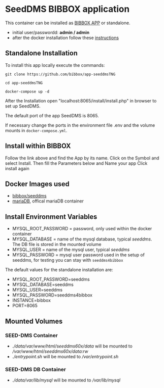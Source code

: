 # SeedDMS BIBBOX application

This container can be installed as [BIBBOX APP](http://bibbox.readthedocs.io/en/latest/admin-documentation/ "BIBBOX App Store") or standalone. 

* initial user/passwordd: **admin / admin**
* after the docker installation follow these [instructions](https://github.com/bibbox/app-seeddms/blob/master/INSTALL-APP.md)

## Standalone Installation 

To install this app locally execute the commands:

`git clone https://github.com/bibbox/app-seeddmsTNG`

`cd app-seeddmsTNG`

`docker-compose up -d`

After the Installation open "localhost:8065/install/install.php" in browser to set up SeedDMS.

The default port of the app SeedDMS is 8065.

If necessary change the ports in the environment file .env and the volume mounts in `docker-compose.yml`.

## Install within BIBBOX

Follow the link above and find the App by its name. Click on the Symbol and select Install. Then fill the Parameters below and Name your app Click install again

## Docker Images used
 * [bibbox/seeddms](https://hub.docker.com/r/bibbox/seeddms/) 
 * [mariaDB](https://hub.docker.com/_/mariadb/), offical mariaDB container
 
## Install Environment Variables
  *	MYSQL_ROOT_PASSWORD = password, only used within the docker container
  * MYSQL_DATABASE = name of the mysql database, typical *seeddms*. The DB file is stored in the mounted volume
  * MYSQL_USER = name of the mysql user, typical *seeddms*
  * MYSQL_PASSWORD = mysql user password used in the setup of seeddms, for testing you can stay with `seeddms4bibbox`
  
The default values for the standalone installation are:
  * MYSQL_ROOT_PASSWORD=seeddms
  * MYSQL_DATABASE=seeddms
  * MYSQL_USER=seeddms
  * MYSQL_PASSWORD=seeddms4bibbox
  * INSTANCE=bibbox
  * PORT=8065
  
  ## Mounted Volumes
### SEED-DMS Container
* _./data/var/www/html/seeddms60x/data_ will be mounted to _/var/www/html/seeddms60x/data:rw_ 
* _./entrypoint.sh_ will be mounted to _/var/entrypoint.sh_
### SEED-DMS DB Container
* _./data/var/lib/mysql_ will be mounted to _/var/lib/mysql_ 
